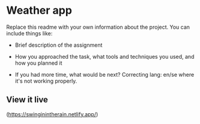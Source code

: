 # Weather app

Replace this readme with your own information about the project. You can include things like:

- Brief description of the assignment

- How you approached the task, what tools and techniques you used, and how you planned it

- If you had more time, what would be next?
Correcting lang: en/se where it's not working properly.

## View it live
(https://swinginintherain.netlify.app/)
